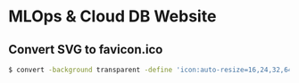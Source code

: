 # MLOps & Cloud DB Website

## Convert SVG to favicon.ico
```bash
$ convert -background transparent -define 'icon:auto-resize=16,24,32,64' logo.svg favicon.ico
```
